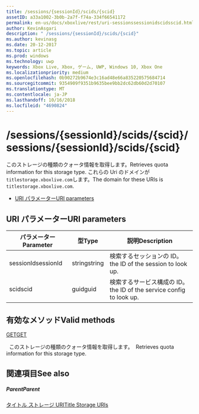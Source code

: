 ```yaml
---
title: /sessions/{sessionId}/scids/{scid}
assetID: a33a1002-3b0b-2a7f-f74a-334f66541172
permalink: en-us/docs/xboxlive/rest/uri-sessionssessionidscidsscid.html
author: KevinAsgari
description: " /sessions/{sessionId}/scids/{scid}"
ms.author: kevinasg
ms.date: 20-12-2017
ms.topic: article
ms.prod: windows
ms.technology: uwp
keywords: Xbox Live, Xbox, ゲーム, UWP, Windows 10, Xbox One
ms.localizationpriority: medium
ms.openlocfilehash: 0b90272b9674e3c16ad48e66a835220575684714
ms.sourcegitcommit: 9354909f9351b9635bee9bb2dc62db60d2d70107
ms.translationtype: MT
ms.contentlocale: ja-JP
ms.lasthandoff: 10/16/2018
ms.locfileid: "4690824"
---
```

# <a name="sessionssessionidscidsscid"></a><span data-ttu-id="dad85-104">/sessions/{sessionId}/scids/{scid}</span><span class="sxs-lookup"><span data-stu-id="dad85-104">/sessions/{sessionId}/scids/{scid}</span></span>
<span data-ttu-id="dad85-105">このストレージの種類のクォータ情報を取得します。</span><span class="sxs-lookup"><span data-stu-id="dad85-105">Retrieves quota information for this storage type.</span></span> <span data-ttu-id="dad85-106">これらの Uri のドメインが`titlestorage.xboxlive.com`します。</span><span class="sxs-lookup"><span data-stu-id="dad85-106">The domain for these URIs is `titlestorage.xboxlive.com`.</span></span>
 
  * [<span data-ttu-id="dad85-107">URI パラメーター</span><span class="sxs-lookup"><span data-stu-id="dad85-107">URI parameters</span></span>](#ID4EV)
 
<a id="ID4EV"></a>

 
## <a name="uri-parameters"></a><span data-ttu-id="dad85-108">URI パラメーター</span><span class="sxs-lookup"><span data-stu-id="dad85-108">URI parameters</span></span>
 
| <span data-ttu-id="dad85-109">パラメーター</span><span class="sxs-lookup"><span data-stu-id="dad85-109">Parameter</span></span>| <span data-ttu-id="dad85-110">型</span><span class="sxs-lookup"><span data-stu-id="dad85-110">Type</span></span>| <span data-ttu-id="dad85-111">説明</span><span class="sxs-lookup"><span data-stu-id="dad85-111">Description</span></span>| 
| --- | --- | --- | 
| <span data-ttu-id="dad85-112">sessionId</span><span class="sxs-lookup"><span data-stu-id="dad85-112">sessionId</span></span>| <span data-ttu-id="dad85-113">string</span><span class="sxs-lookup"><span data-stu-id="dad85-113">string</span></span>| <span data-ttu-id="dad85-114">検索するセッションの ID。</span><span class="sxs-lookup"><span data-stu-id="dad85-114">the ID of the session to look up.</span></span>| 
| <span data-ttu-id="dad85-115">scid</span><span class="sxs-lookup"><span data-stu-id="dad85-115">scid</span></span>| <span data-ttu-id="dad85-116">guid</span><span class="sxs-lookup"><span data-stu-id="dad85-116">guid</span></span>| <span data-ttu-id="dad85-117">検索するサービス構成の ID。</span><span class="sxs-lookup"><span data-stu-id="dad85-117">the ID of the service config to look up.</span></span>| 
  
<a id="ID4E3B"></a>

 
## <a name="valid-methods"></a><span data-ttu-id="dad85-118">有効なメソッド</span><span class="sxs-lookup"><span data-stu-id="dad85-118">Valid methods</span></span>

[<span data-ttu-id="dad85-119">GET</span><span class="sxs-lookup"><span data-stu-id="dad85-119">GET</span></span>](uri-sessionssessionidscidsscid-get.md)

<span data-ttu-id="dad85-120">&nbsp;&nbsp;このストレージの種類のクォータ情報を取得します。</span><span class="sxs-lookup"><span data-stu-id="dad85-120">&nbsp;&nbsp;Retrieves quota information for this storage type.</span></span> 
 
<a id="ID4EGC"></a>

 
## <a name="see-also"></a><span data-ttu-id="dad85-121">関連項目</span><span class="sxs-lookup"><span data-stu-id="dad85-121">See also</span></span>
 
<a id="ID4EIC"></a>

 
##### <a name="parent"></a><span data-ttu-id="dad85-122">Parent</span><span class="sxs-lookup"><span data-stu-id="dad85-122">Parent</span></span> 

[<span data-ttu-id="dad85-123">タイトル ストレージ URI</span><span class="sxs-lookup"><span data-stu-id="dad85-123">Title Storage URIs</span></span>](atoc-reference-storagev2.md)

   